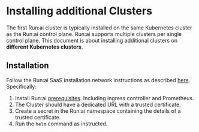 # Installing additional Clusters

The first Run:ai cluster is typically installed on the same Kubernetes cluster as the Run:ai control plane. Run:ai supports multiple clusters per single control plane. This document is about installing additional clusters on __different Kubernetes clusters__.


## Installation

Follow the Run:ai SaaS installation network instructions as described [here](../../cluster-setup/cluster-prerequisites.md#domain-name-requirement).  Specifically:

1. Install Run:ai [prerequisites](../../cluster-setup/cluster-prerequisites.md). Including ingress controller and Prometheus. 
2. The Cluster should have a dedicated URL with a trusted certificate.
3. Create a secret in the Run:ai namespace containing the details of a trusted certificate. 
4. Run the `helm` command as instructed.  

<!---
Create a new cluster and download a values file. Perform the following changes in the file:

* Under: `spec.global` set `clusterDomain` to the domain name of the new cluster.
* Under `spec.researcher-service` set `ingress` to `true`.

-->
